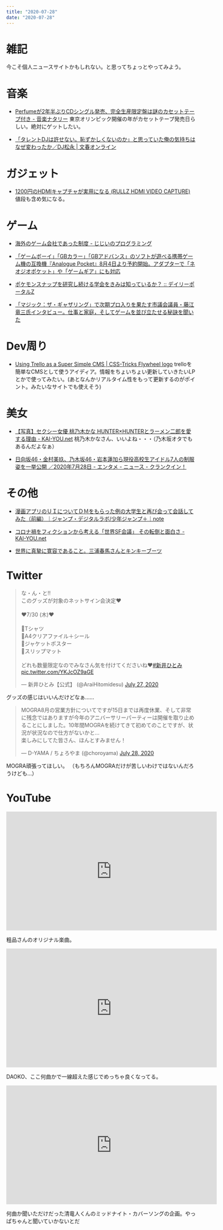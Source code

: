 ```yaml
---
title: "2020-07-28"
date: "2020-07-28"
---
```


# 雑記

今こそ個人ニュースサイトかもしれない。と思ってちょっとやってみよう。


# 音楽
+ [Perfumeが2年半ぶりCDシングル発売、完全生産限定盤は謎のカセットテープ付き - 音楽ナタリー](https://natalie.mu/music/news/389280)
    東京オリンピック開催の年がカセットテープ発売日らしい。絶対にゲットしたい。

+ [「タレントDJは許せない。恥ずかしくないのか」と思っていた俺の気持ちはなぜ変わったか／DJ松永 \| 文春オンライン](https://bunshun.jp/articles/-/39125?utm_source=twitter.com&utm_medium=social&utm_campaign=socialLink)


# ガジェット

+ [1200円のHDMIキャプチャが実用になる (RULLZ HDMI VIDEO CAPTURE)](https://parame.mwj.jp/wp/archives/724)
    値段も含め気になる。


# ゲーム

+ [海外のゲーム会社であった制度 - じじいのプログラミング](http://shindannin.hatenadiary.com/entry/2020/07/27/234845)

+ [「ゲームボーイ」「GBカラー」「GBアドバンス」のソフトが遊べる携帯ゲーム機の互換機『Analogue Pocket』8月4日より予約開始。アダプターで「ネオジオポケット」や「ゲームギア」にも対応](https://news.denfaminicogamer.jp/news/200728e)

+ [ポケモンスナップを研究し続ける学会をきみは知っているか？ :: デイリーポータルZ](https://dailyportalz.jp/kiji/pokemon_snap-gakkai)

+ [「マジック：ザ・ギャザリング」で次期プロ入りを果たす市議会議員・藤江竜三氏インタビュー。仕事と家庭，そしてゲームを並び立たせる秘訣を聞いた](https://www.4gamer.net/games/136/G013687/20200721032/)


# Dev周り
+ [Using Trello as a Super Simple CMS \| CSS-Tricks  Flywheel logo](https://css-tricks.com/using-trello-as-a-super-simple-cms/)
    trelloを簡単なCMSとして使うアイディア。情報をちょいちょい更新していきたいLPとかで使ってみたい。(あとなんかリアルタイム性をもって更新するのがポイント。みたいなサイトでも使えそう)

# 美女
+ [【写真】セクシー女優 桃乃木かな HUNTER×HUNTERとラーメン二郎を愛する理由 - KAI-YOU.net](https://kai-you.net/article/76385)
    桃乃木かなさん、いいよね・・・（乃木坂オタでもあるんだよなぁ）

+ [日向坂46・金村美玖、乃木坂46・岩本蓮加ら現役高校生アイドル7人の制服姿を一挙公開 ／2020年7月28日 - エンタメ - ニュース - クランクイン！](https://www.crank-in.net/news/79097)


# その他

+ [漫画アプリのＵＩについてＤＭをもらった例の大学生と再び会って会話してみた（前編）｜ジャンプ・デジタルラボ/少年ジャンプ＋｜note](https://note.com/jumpdigitallab/n/ne9c19084fb4c)

+ [コロナ禍をフィクションから考える「世界SF会議」 その転倒と面白さ - KAI-YOU.net](https://kai-you.net/article/76837)

+ [世界に真摯に寛容であること。三浦春馬さんとキンキーブーツ](https://mogmog.hateblo.jp/entry/2020/07/28/004710)

# Twitter

<blockquote class="twitter-tweet"><p lang="ja" dir="ltr">な・ん・と‼️<br>このグッズが対象のネットサイン会決定❤️<br><br>❤️7/30 (木)❤️<br><br>💛Tシャツ<br>💛A4クリアファイル＋シール<br>💛ジャケットポスター<br>💛スリップマット<br><br>どれも数量限定なのでみなさん気を付けてくださいね❤️<a href="https://twitter.com/hashtag/%E6%96%B0%E4%BA%95%E3%81%B2%E3%81%A8%E3%81%BF?src=hash&amp;ref_src=twsrc%5Etfw">#新井ひとみ</a> <a href="https://t.co/YKJcOZ9aGE">pic.twitter.com/YKJcOZ9aGE</a></p>&mdash; 新井ひとみ【公式】 (@AraiHitomidesu) <a href="https://twitter.com/AraiHitomidesu/status/1287714571696762880?ref_src=twsrc%5Etfw">July 27, 2020</a></blockquote> <script async src="https://platform.twitter.com/widgets.js" charset="utf-8"></script>
グッズの感じはいいんだけどなぁ……  

<blockquote class="twitter-tweet"><p lang="ja" dir="ltr">MOGRA8月の営業方針についてですが15日までは再度休業、そして非常に残念ではありますが今年のアニバーサリーパーティーは開催を取り止めることにしました。10年間MOGRAを続けてきて初めてのことですが、状況が状況なので仕方がないかと…<br>楽しみにしてた皆さん、ほんとすみません！</p>&mdash; D-YAMA / ちょろやま (@choroyama) <a href="https://twitter.com/choroyama/status/1288069552685735937?ref_src=twsrc%5Etfw">July 28, 2020</a></blockquote> <script async src="https://platform.twitter.com/widgets.js" charset="utf-8"></script>
MOGRA頑張ってほしい。  
（もちろんMOGRAだけが苦しいわけではないんだろうけども…）

# YouTube

<p class="youtube"><iframe width="560" height="315" src="https://www.youtube.com/embed/X77UbRQB9AU" frameborder="0" allow="accelerometer; autoplay; encrypted-media; gyroscope; picture-in-picture" allowfullscreen></iframe></p>
粗品さんのオリジナル楽曲。


<p class="youtube"><iframe width="560" height="315" src="https://www.youtube.com/embed/c-W4TP9pJN4" frameborder="0" allow="accelerometer; autoplay; encrypted-media; gyroscope; picture-in-picture" allowfullscreen></iframe></p>
DAOKO、ここ何曲かで一線超えた感じでめっちゃ良くなってる。


<p class="youtube"><iframe width="560" height="315" src="https://www.youtube.com/embed/z2f1Fe8u2g8" frameborder="0" allow="accelerometer; autoplay; encrypted-media; gyroscope; picture-in-picture" allowfullscreen></iframe></p>
何曲か聞いただけだった清竜人くんのミッドナイト・カバーソングの企画。やっぱちゃんと聞いていかないとだ
